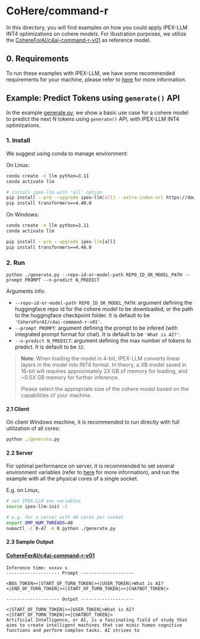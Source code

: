 # CoHere/command-r
In this directory, you will find examples on how you could apply IPEX-LLM INT4 optimizations on cohere models. For illustration purposes, we utilize the [CohereForAI/c4ai-command-r-v01](https://huggingface.co/CohereForAI/c4ai-command-r-v01) as reference model.

## 0. Requirements
To run these examples with IPEX-LLM, we have some recommended requirements for your machine, please refer to [here](../README.md#recommended-requirements) for more information.

## Example: Predict Tokens using `generate()` API
In the example [generate.py](./generate.py), we show a basic use case for a cohere model to predict the next N tokens using `generate()` API, with IPEX-LLM INT4 optimizations.
### 1. Install
We suggest using conda to manage environment:

On Linux:

```bash
conda create -n llm python=3.11
conda activate llm

# install ipex-llm with 'all' option
pip install --pre --upgrade ipex-llm[all] --extra-index-url https://download.pytorch.org/whl/cpu
pip install transformers==4.40.0
```

On Windows:

```cmd
conda create -n llm python=3.11
conda activate llm

pip install --pre --upgrade ipex-llm[all]
pip install transformers==4.40.0
```

### 2. Run
```
python ./generate.py --repo-id-or-model-path REPO_ID_OR_MODEL_PATH --prompt PROMPT --n-predict N_PREDICT
```

Arguments info:
- `--repo-id-or-model-path REPO_ID_OR_MODEL_PATH`: argument defining the huggingface repo id for the cohere model to be downloaded, or the path to the huggingface checkpoint folder. It is default to be `'CohereForAI/c4ai-command-r-v01'`.
- `--prompt PROMPT`: argument defining the prompt to be infered (with integrated prompt format for chat). It is default to be `'What is AI?'`.
- `--n-predict N_PREDICT`: argument defining the max number of tokens to predict. It is default to be `32`.

> **Note**: When loading the model in 4-bit, IPEX-LLM converts linear layers in the model into INT4 format. In theory, a *X*B model saved in 16-bit will requires approximately 2*X* GB of memory for loading, and ~0.5*X* GB memory for further inference.
>
> Please select the appropriate size of the cohere model based on the capabilities of your machine.

#### 2.1 Client
On client Windows machine, it is recommended to run directly with full utilization of all cores:
```cmd
python ./generate.py 
```

#### 2.2 Server
For optimal performance on server, it is recommended to set several environment variables (refer to [here](../README.md#best-known-configuration-on-linux) for more information), and run the example with all the physical cores of a single socket.

E.g. on Linux,
```bash
# set IPEX-LLM env variables
source ipex-llm-init -t

# e.g. for a server with 48 cores per socket
export OMP_NUM_THREADS=48
numactl -C 0-47 -m 0 python ./generate.py
```

#### 2.3 Sample Output
#### [CohereForAI/c4ai-command-r-v01](https://huggingface.co/CohereForAI/c4ai-command-r-v01)
```log
Inference time: xxxxx s
-------------------- Prompt --------------------

<BOS_TOKEN><|START_OF_TURN_TOKEN|><|USER_TOKEN|>What is AI?<|END_OF_TURN_TOKEN|><|START_OF_TURN_TOKEN|><|CHATBOT_TOKEN|>

-------------------- Output --------------------

<|START_OF_TURN_TOKEN|><|USER_TOKEN|>What is AI?<|START_OF_TURN_TOKEN|><|CHATBOT_TOKEN|>
Artificial Intelligence, or AI, is a fascinating field of study that aims to create intelligent machines that can mimic human cognitive functions and perform complex tasks. AI strives to
```
